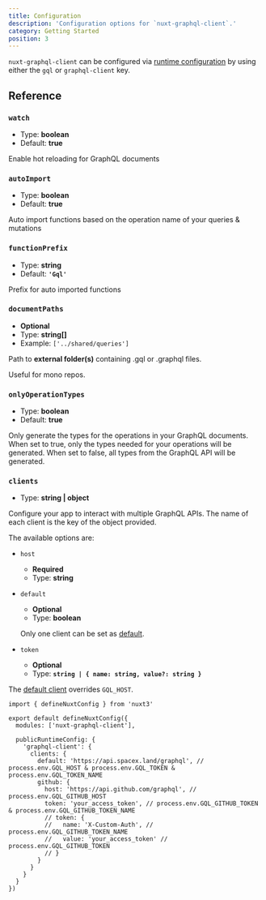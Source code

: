 ```yaml
---
title: Configuration
description: 'Configuration options for `nuxt-graphql-client`.'
category: Getting Started
position: 3
---
```


`nuxt-graphql-client` can be configured via [runtime configuration](https://v3.nuxtjs.org/docs/usage/runtime-config) by using either the `gql` or `graphql-client` key.


## Reference

### `watch`

- Type: **boolean**
- Default: **true**

Enable hot reloading for GraphQL documents

### `autoImport`

- Type: **boolean**
- Default: **true**

Auto import functions based on the operation name of your queries & mutations

### `functionPrefix`

- Type: **string**
- Default: **`'Gql'`**

Prefix for auto imported functions

### `documentPaths`

- **Optional**
- Type: **string[]**
- Example: `['../shared/queries']`

Path to **external folder(s)** containing .gql or .graphql files.

Useful for mono repos.

### `onlyOperationTypes`

- Type: **boolean**
- Default: **true**

Only generate the types for the operations in your GraphQL documents.
When set to true, only the types needed for your operations will be generated.
When set to false, all types from the GraphQL API will be generated.

### `clients`

- Type: **string | object**

Configure your app to interact with multiple GraphQL APIs. The name of each client is the key of the object provided.

The available options are:
- `host`
    - **Required**
    - Type: **string**

- `default`
    - **Optional**
    - Type: **boolean**

    <alert>

    Only one client can be set as [default](/advanced/multiple-clients#default-client).

    </alert>

- `token`
    - **Optional**
    - Type: **`string | { name: string, value?: string }`**


<alert type="warning">

The [default client](/advanced/multiple-clients#default-client) overrides `GQL_HOST`.

</alert>


```ts[nuxt.config.ts]
import { defineNuxtConfig } from 'nuxt3'

export default defineNuxtConfig({
  modules: ['nuxt-graphql-client'],

  publicRuntimeConfig: {
    'graphql-client': {
      clients: {
        default: 'https://api.spacex.land/graphql', // process.env.GQL_HOST & process.env.GQL_TOKEN & process.env.GQL_TOKEN_NAME
        github: {
          host: 'https://api.github.com/graphql', // process.env.GQL_GITHUB_HOST
          token: 'your_access_token', // process.env.GQL_GITHUB_TOKEN & process.env.GQL_GITHUB_TOKEN_NAME
          // token: {
          //   name: 'X-Custom-Auth', // process.env.GQL_GITHUB_TOKEN_NAME
          //   value: 'your_access_token' // process.env.GQL_GITHUB_TOKEN
          // }
        }
      }
    }
  }
})
```